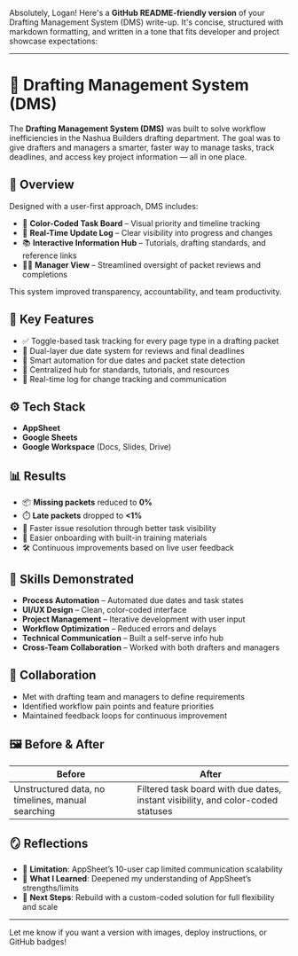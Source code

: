 Absolutely, Logan! Here's a **GitHub README-friendly version** of your Drafting Management System (DMS) write-up. It's concise, structured with markdown formatting, and written in a tone that fits developer and project showcase expectations:

---

# 📐 Drafting Management System (DMS)

The **Drafting Management System (DMS)** was built to solve workflow inefficiencies in the Nashua Builders drafting department. The goal was to give drafters and managers a smarter, faster way to manage tasks, track deadlines, and access key project information — all in one place.

## 🧭 Overview

Designed with a user-first approach, DMS includes:

* 🎨 **Color-Coded Task Board** – Visual priority and timeline tracking
* 🔄 **Real-Time Update Log** – Clear visibility into progress and changes
* 📚 **Interactive Information Hub** – Tutorials, drafting standards, and reference links
* 👨‍💼 **Manager View** – Streamlined oversight of packet reviews and completions

This system improved transparency, accountability, and team productivity.

## 🎯 Key Features

* ✅ Toggle-based task tracking for every page type in a drafting packet
* 📅 Dual-layer due date system for reviews and final deadlines
* 🤖 Smart automation for due dates and packet state detection
* 📘 Centralized hub for standards, tutorials, and resources
* 📝 Real-time log for change tracking and communication

## ⚙️ Tech Stack

* **AppSheet**
* **Google Sheets**
* **Google Workspace** (Docs, Slides, Drive)

## 📊 Results

* 📦 **Missing packets** reduced to **0%**
* ⏱️ **Late packets** dropped to **<1%**
* 🚀 Faster issue resolution through better task visibility
* 📘 Easier onboarding with built-in training materials
* 🛠️ Continuous improvements based on live user feedback

## 🧩 Skills Demonstrated

* **Process Automation** – Automated due dates and task states
* **UI/UX Design** – Clean, color-coded interface
* **Project Management** – Iterative development with user input
* **Workflow Optimization** – Reduced errors and delays
* **Technical Communication** – Built a self-serve info hub
* **Cross-Team Collaboration** – Worked with both drafters and managers

## 🤝 Collaboration

* Met with drafting team and managers to define requirements
* Identified workflow pain points and feature priorities
* Maintained feedback loops for continuous improvement

## 🖼️ Before & After

| **Before**                                        | **After**                                                                        |
| ------------------------------------------------- | -------------------------------------------------------------------------------- |
| Unstructured data, no timelines, manual searching | Filtered task board with due dates, instant visibility, and color-coded statuses |

## 🪞 Reflections

* 🚧 **Limitation**: AppSheet’s 10-user cap limited communication scalability
* 🧠 **What I Learned**: Deepened my understanding of AppSheet’s strengths/limits
* 🔧 **Next Steps**: Rebuild with a custom-coded solution for full flexibility and scale

---

Let me know if you want a version with images, deploy instructions, or GitHub badges!
